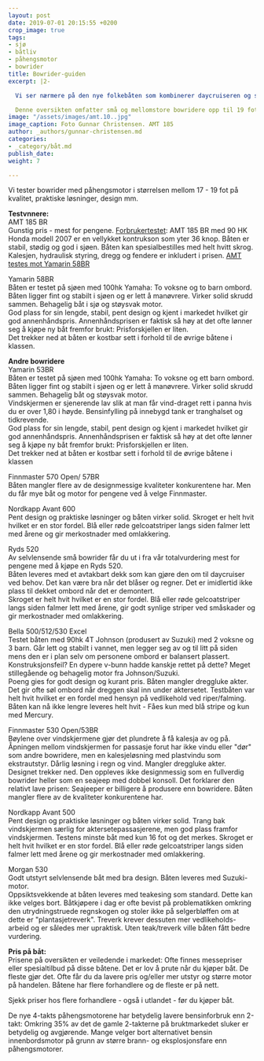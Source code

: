 ```yaml
---
layout: post
date: 2019-07-01 20:15:55 +0200
crop_image: true
tags:
- sjø
- båtliv
- påhengsmotor
- bowrider
title: Bowrider-guiden
excerpt: |2-

  Vi ser nærmere på den nye folkebåten som kombinerer daycruiseren og seajeepens prakstiske fordeler: Lettstelt, selvlensende og muligheter for beskyttelse mot vind og regn.

  Denne oversikten omfatter små og mellomstore bowridere opp til 19 fot og kr. 350.000,-. Prisene er ikke oppdatert til dagens priser og kan tolkes som nypriser på nyere bruktbåter i dag. Det er i tillegg kommet bowridere med aluminiumsskrog som ikke er med i oversukten.
image: "/assets/images/amt.10..jpg"
image_caption: Foto Gunnar Christensen. AMT 185
author: _authors/gunnar-christensen.md
categories:
- _category/båt.md
publish_date: 
weight: 7

---
```

Vi tester bowrider med påhengsmotor i størrelsen mellom 17 - 19 fot på kvalitet, praktiske løsninger, design mm.

**Testvnnere:**  
AMT 185 BR  
Gunstig pris - mest for pengene. [Forbrukertestet](http://www.helping.no/bow.3.htm): AMT 185 BR med 90 HK Honda modell 2007 er en vellykket kontrukson som yter 36 knop. Båten er stabil, stødig og god i sjøen. Båten kan spesialbestilles med helt hvitt skrog.  
Kalesjen, hydraulisk styring, dregg og fendere er inkludert i prisen. [AMT testes mot Yamarin 58BR](http://www.helping.no/bow.2.htm)

Yamarin 58BR  
Båten er testet på sjøen med 100hk Yamaha: To voksne og to barn ombord. Båten ligger fint og stabilt i sjøen og er lett å manøvrere. Virker solid skrudd sammen. Behagelig båt i sjø og støysvak motor.  
God plass for sin lengde, stabil, pent design og kjent i markedet hvilket gir god annenhåndspris. Annenhåndsprisen er faktisk så høy at det ofte lønner seg å kjøpe ny båt fremfor brukt: Prisforskjellen er liten.  
Det trekker ned at båten er kostbar sett i forhold til de øvrige båtene i klassen.

**Andre bowridere**  
Yamarin 53BR  
Båten er testet på sjøen med 100hk Yamaha: To voksne og ett barn ombord. Båten ligger fint og stabilt i sjøen og er lett å manøvrere. Virker solid skrudd sammen. Behagelig båt og støysvak motor.  
Vindskjermen er sjenerende lav slik at man får vind-draget rett i panna hvis du er over 1,80 i høyde. Bensinfylling på innebygd tank er tranghalset og tidkrevende.  
God plass for sin lengde, stabil, pent design og kjent i markedet hvilket gir god annenhåndspris. Annenhåndsprisen er faktisk så høy at det ofte lønner seg å kjøpe ny båt fremfor brukt: Prisforskjellen er liten.  
Det trekker ned at båten er kostbar sett i forhold til de øvrige båtene i klassen

Finnmaster 570 Open/ 57BR  
Båten mangler flere av de designmessige kvaliteter konkurentene har. Men du får mye båt og motor for pengene ved å velge Finnmaster.

Nordkapp Avant 600  
Pent design og praktiske løsninger og båten virker solid. Skroget er helt hvit hvilket er en stor fordel. Blå eller røde gelcoatstriper langs siden falmer lett med årene og gir merkostnader med omlakkering.

Ryds 520  
Av selvlensende små bowrider får du ut i fra vår totalvurdering mest for pengene med å kjøpe en Ryds 520.  
Båten leveres med et avtakbart dekk som kan gjøre den om til daycruiser ved behov. Det kan være bra når det blåser og regner. Det er imidlertid ikke plass til dekket ombord når det er demontert.  
Skroget er helt hvit hvilket er en stor fordel. Blå eller røde gelcoatstriper langs siden falmer lett med årene, gir godt synlige striper ved småskader og gir merkostnader med omlakkering.

Bella 500/512/530 Excel  
Testet båten med 90hk 4T Johnson (produsert av Suzuki) med 2 voksne og 3 barn. Går lett og stabilt i vannet, men legger seg av og til litt på siden mens den er i plan selv om personene ombord er balansert plassert. Konstruksjonsfeil? En dypere v-bunn hadde kanskje rettet på dette? Meget stillegående og behagelig motor fra Johnson/Suzuki.  
Poeng gies for godt design og kurant pris. Båten mangler dreggluke akter. Det gir ofte søl ombord når dreggen skal inn under aktersetet. Testbåten var helt hvit hvilket er en fordel med hensyn på vedlikehold ved riper/falming. Båten kan nå ikke lengre leveres helt hvit - Fåes kun med blå stripe og kun med Mercury.

Finnmaster 530 Open/53BR  
Bøylene over vindskjermene gjør det plundrete å få kalesja av og på. Åpningen mellom vindskjermen for passasje forut har ikke vindu eller "dør" som andre bowridere, men en kalesjeløsning med plastvindu som ekstrautstyr. Dårlig løsning i regn og vind. Mangler dreggluke akter.  
Designet trekker ned. Den oppleves ikke designmessig som en fullverdig bowrider heller som en seajeep med dobbel konsoll. Det forklarer den relativt lave prisen: Seajeeper er billigere å produsere enn bowridere. Båten mangler flere av de kvaliteter konkurentene har.  
  
Nordkapp Avant 500  
Pent design og praktiske løsninger og båten virker solid. Trang bak vindskjermen særlig for aktersetepassasjerene, men god plass framfor vindskjermen. Testens minste båt med kun 16 fot og det merkes. Skroget er helt hvit hvilket er en stor fordel. Blå eller røde gelcoatstriper langs siden falmer lett med årene og gir merkostnader med omlakkering.

Morgan 530  
Godt utstyrt selvlensende båt med bra design. Båten leveres med Suzuki-motor.  
Oppsiktsvekkende at båten leveres med teakesing som standard. Dette kan ikke velges bort. Båtkjøpere i dag er ofte bevist på problematikken omkring den utrydningstruede regnskogen og stoler ikke på selgerbløffen om at dette er "plantasjetreverk". Treverk krever dessuten mer vedlikeholds-arbeid og er således mer upraktisk. Uten teak/treverk ville båten fått bedre vurdering.

**Pris på båt:**  
Prisene på oversikten er veiledende i markedet: Ofte finnes messepriser eller spesialtilbud på disse båtene. Det er lov å prute når du kjøper båt. De fleste gjør det. Ofte får du da lavere pris og/eller mer utstyr og større motor på handelen. Båtene har flere forhandlere og de fleste er på nett.

Sjekk priser hos flere forhandlere - også i utlandet - før du kjøper båt.

De nye 4-takts påhengsmotorene har betydelig lavere bensinforbruk enn 2-takt: Omkring 35% av det de gamle 2-takterne på bruktmarkedet sluker er betydelig og avgjørende. Mange velger bort alternativet bensin innenbordsmotor på grunn av større brann- og eksplosjonsfare enn påhengsmotorer.
